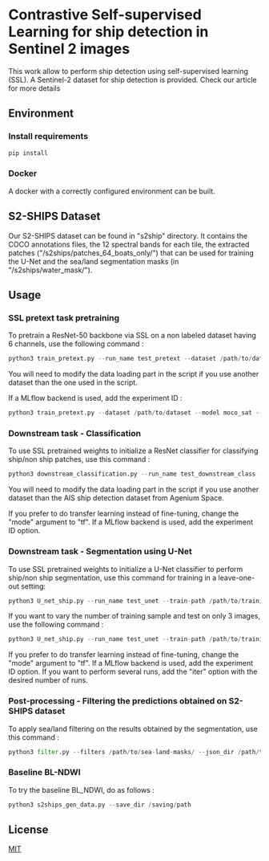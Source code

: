 ﻿# Contrastive Self-supervised Learning for ship detection in Sentinel 2 images

This work allow to perform ship detection using self-supervised learning (SSL). A Sentinel-2 dataset for ship detection is provided. Check our article for more details

## Environment
### Install requirements
```bash
pip install 
```
### Docker
A docker with a correctly configured environment can be built.

## S2-SHIPS Dataset
Our S2-SHIPS dataset can be found in "s2ship" directory. It contains the COCO annotations files, the 12 spectral bands for each tile, the extracted patches ("/s2ships/patches_64_boats_only/") that can be used for training the U-Net and the sea/land segmentation masks (in "/s2ships/water_mask/").

## Usage

### SSL pretext task pretraining
To pretrain a ResNet-50 backbone via SSL on a non labeled dataset having 6 channels, use the following command :

```python
python3 train_pretext.py --run_name test_pretext --dataset /path/to/dataset --model moco_sat --channels 6 --save_dir /saving/path
```

You will need to modify the data loading part in the script if you use another dataset than the one used in the script.

If a MLflow backend is used, add the experiment ID :

```python
python3 train_pretext.py --dataset /path/to/dataset --model moco_sat --channels 6 --exp_ID 1
```
### Downstream task - Classification
To use SSL pretrained weights to initialize a ResNet classifier for classifying ship/non ship patches, use this command :

```python
python3 downstream_classification.py --run_name test_downstream_class --dataset /path/to/dataset --model moco_sat --channels 6 --save_dir /saving/path --weights /path/to/weights --nb_class 2 --mode ft --test y
```
You will need to modify the data loading part in the script if you use another dataset than the AIS ship detection dataset from Agenium Space.

If you prefer to do transfer learning instead of fine-tuning, change the "mode" argument to "tf". If a MLflow backend is used, add the experiment ID option.

### Downstream task - Segmentation using U-Net
To use SSL pretrained weights to initialize a U-Net classifier to perform ship/non ship segmentation, use this command for training in a leave-one-out setting:

```python
python3 U_net_ship.py --run_name test_unet --train-path /path/to/training/set --test-path /path/to/test/set --in-channels 6 --save_results /saving/path --weights /path/to/weights --num-classes 2 --mode ft
```

If you want to vary the number of training sample and test on only 3 images, use the following command :


```python
python3 U_net_ship.py --run_name test_unet --train-path /path/to/training/set --test-path /path/to/test/set --in-channels 6 --save_results /saving/path --weights /path/to/weights --num-classes 2 --mode ft --vary_nb_img y
```

If you prefer to do transfer learning instead of fine-tuning, change the "mode" argument to "tf". If a MLflow backend is used, add the experiment ID option. If you want to perform several runs, add the "iter" option with the desired number of runs.

### Post-processing - Filtering the predictions obtained on S2-SHIPS dataset
To apply sea/land filtering on the results obtained by the segmentation, use this command :
```python
python3 filter.py --filters /path/to/sea-land-masks/ --json_dir /path/to/coco-annotations --dataset /path/to/predictions/to/filter
```

### Baseline BL-NDWI
To try the baseline BL_NDWI, do as follows :
```python
python3 s2ships_gen_data.py --save_dir /saving/path 
```



## License
[MIT](https://choosealicense.com/licenses/mit/)
